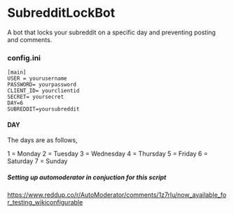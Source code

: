 # SubredditLockBot
A bot that locks your subreddit on a specific day and preventing posting and comments.

### config.ini
```
[main]
USER = yourusername
PASSWORD= yourpassword
CLIENT_ID= yourclientid
SECRET= yoursecret
DAY=6
SUBREDDIT=yoursubreddit
```

#### DAY
The days are as follows,

1 = Monday
2 = Tuesday
3 = Wednesday
4 = Thursday
5 = Friday
6 = Saturday
7 = Sunday

##### Setting up automoderator in conjuction for this script
https://www.reddup.co/r/AutoModerator/comments/1z7rlu/now_available_for_testing_wikiconfigurable
